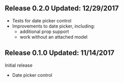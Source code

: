 Release 0.2.0   Updated: 12/29/2017
-----------------------------------
* Tests for date picker control
* Improvements to date picker, including:
    * additional prop support
    * work without an attached model


Release 0.1.0   Updated: 11/14/2017
-----------------------------------
Initial release
* Date picker control
